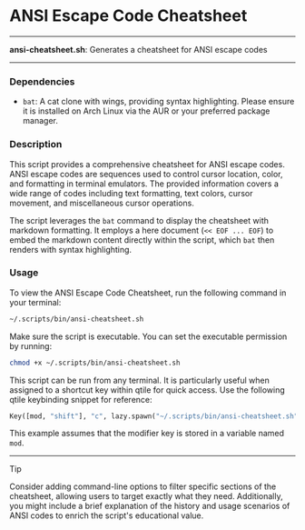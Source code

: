# ANSI Escape Code Cheatsheet

---

**ansi-cheatsheet.sh**: Generates a cheatsheet for ANSI escape codes

---

### Dependencies

- `bat`: A cat clone with wings, providing syntax highlighting. Please ensure it is installed on Arch Linux via the AUR or your preferred package manager.

### Description

This script provides a comprehensive cheatsheet for ANSI escape codes. ANSI escape codes are sequences used to control cursor location, color, and formatting in terminal emulators. The provided information covers a wide range of codes including text formatting, text colors, cursor movement, and miscellaneous cursor operations.

The script leverages the `bat` command to display the cheatsheet with markdown formatting. It employs a here document (`<< EOF ... EOF`) to embed the markdown content directly within the script, which `bat` then renders with syntax highlighting.

### Usage

To view the ANSI Escape Code Cheatsheet, run the following command in your terminal:

```bash
~/.scripts/bin/ansi-cheatsheet.sh
```

Make sure the script is executable. You can set the executable permission by running:

```bash
chmod +x ~/.scripts/bin/ansi-cheatsheet.sh
```

This script can be run from any terminal. It is particularly useful when assigned to a shortcut key within qtile for quick access. Use the following qtile keybinding snippet for reference:

```python
Key([mod, "shift"], "c", lazy.spawn("~/.scripts/bin/ansi-cheatsheet.sh")),
```

This example assumes that the modifier key is stored in a variable named `mod`.

---

> [!TIP]
> Consider adding command-line options to filter specific sections of the cheatsheet, allowing users to target exactly what they need. Additionally, you might include a brief explanation of the history and usage scenarios of ANSI codes to enrich the script's educational value.